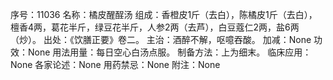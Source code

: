 序号：11036
名称：橘皮醒酲汤
组成：香橙皮1斤（去白），陈橘皮1斤（去白），檀香4两，葛花半斤，绿豆花半斤，人参2两（去芦），白豆蔻仁2两，盐6两（炒）。
出处：《饮膳正要》卷二。
主治：酒醉不解，呕噫吞酸。
加减：None
功效：None
用法用量：每日空心白汤点服。
制备方法：上为细末。
临床应用：None
各家论述：None
用药禁忌：None
附注：None
